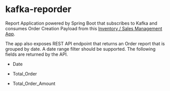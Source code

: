 # kafka-reporder
Report Application powered by Spring Boot that subscribes to 
Kafka and consumes Order Creation Payload from this [Inventory / Sales Management App](https://github.com/Amy-Oji/sales-inventory-manager-REST-API-application).


The app also exposes REST API endpoint that returns an Order report that is grouped by date. A date range filter should be supported. 
The following fields are returned by the API.

* Date

* Total_Order

* Total_Order_Amount
